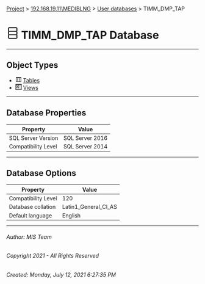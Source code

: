 #### 

[Project](../../../index.md) > [192.168.19.11\\MEDIBLNG](../../index.md) > [User databases](../index.md) > TIMM_DMP_TAP

# ![Database](../../../Images/ntDatabase.png) TIMM_DMP_TAP Database

---

## <a name="#objecttypes"></a>Object Types

* ![Tables](../../../Images/Table.png) [Tables](Tables/Tables.md)
* ![Views](../../../Images/View.png) [Views](Views/Views.md)


---

## <a name="#dbproperties"></a>Database Properties

| Property | Value |
|---|---|
| SQL Server Version | SQL Server 2016 |
| Compatibility Level | SQL Server 2014 |


---

## <a name="#dboptions"></a>Database Options

| Property | Value |
|---|---|
| Compatibility Level | 120 |
| Database collation | Latin1_General_CI_AS |
| Default language | English |


---

###### Author:  MIS Team

###### Copyright 2021 - All Rights Reserved

###### Created: Monday, July 12, 2021 6:27:35 PM

